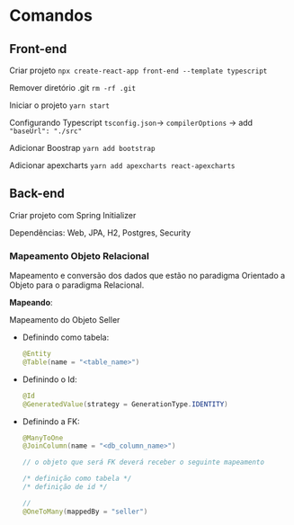# Comandos

## Front-end

Criar projeto
`npx create-react-app front-end --template typescript`

Remover diretório .git
`rm -rf .git`

Iniciar o projeto
`yarn start`

Configurando Typescript
`tsconfig.json`-> `compilerOptions` -> add `"baseUrl": "./src"`

Adicionar Boostrap
`yarn add bootstrap`

Adicionar apexcharts
`yarn add apexcharts react-apexcharts`

## Back-end

Criar projeto com Spring Initializer

Dependências: Web, JPA, H2, Postgres, Security

### Mapeamento Objeto Relacional

Mapeamento e conversão dos dados que estão no paradigma Orientado a Objeto para o paradigma Relacional.

__Mapeando__:

Mapeamento do Objeto Seller

* Definindo como tabela:

  ```java
  @Entity
  @Table(name = "<table_name>")
  ```

* Definindo o Id:

  ```java
  @Id 
  @GeneratedValue(strategy = GenerationType.IDENTITY)
  ```

* Definindo a FK:

  ```java
  @ManyToOne
  @JoinColumn(name = "<db_column_name>")
  
  // o objeto que será FK deverá receber o seguinte mapeamento
  
  /* definição como tabela */
  /* definição de id */
  
  //
  @OneToMany(mappedBy = "seller")
  ```


